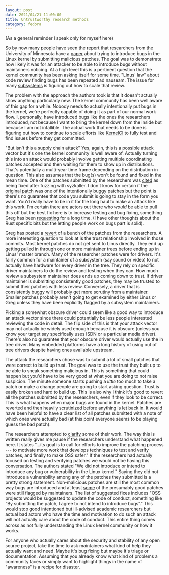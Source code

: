 ```yaml
---
layout: post
date: 2021/04/21 11:00:00
title: Untrustworthy research methods
category: fedora
---
```

(As a general reminder I speak only for myself here)

So by now many people have seen the [report](https://twitter.com/gregkh/status/1384785747874656257)
that researchers from the University of Minnesota have a [paper](https://github.com/QiushiWu/QiushiWu.github.io/blob/main/papers/OpenSourceInsecurity.pdf)
about trying to introduce bugs in the Linux kernel by submitting malicious
patches. The goal was to demonstrate how likely it was for an attacker to be
able to introduce bugs without maintainers noticing. At a high level this is
a pertinent question that the kernel community has been asking itself for some
time. "Linus' law" about code review finding bugs has been repeated ad nauseam.
The issue for many [subsystems](https://lwn.net/Articles/718212/) is figuring
out how to scale that review.

The problem with the approach the authors took is that it doesn't actually
show anything particularly new. The kernel community has been well aware of this
gap for a while. Nobody needs to actually intentionally put bugs in the
kernel, we're perfectly capable of doing it as part of our normal work flow.
I, personally, have introduced bugs like the ones the researchers introduced,
not because I want to bring the kernel down from the inside but because I
am not infallible.
The actual work that needs to be done is figuring out how to continue to
scale efforts like [KernelCI](https://kernelci.org/) to fully test and find
issues before they get committed.

"But isn't this a supply chain attack" Yes, again, this is a possible attack
vector but it's one the kernel community is well aware of. Actually turning
this into an attack would probably involve getting multiple coordinating
patches accepted and then waiting for them to show up in distributions.
That's potentially a multi-year time frame depending on the distribution in
question. This also assumes that the bug(s) won't be found and fixed in the
mean time. One of the patches submitted by the researchers was [cited](https://git.kernel.org/pub/scm/linux/kernel/git/torvalds/linux.git/commit?id=b9ad3e9f5a7a760ab068e33e1f18d240ba32ce92)
as being fixed after fuzzing with syzkaller. I don't know for certain if the
[original patch](https://git.kernel.org/pub/scm/linux/kernel/git/torvalds/linux.git/commit?id=a068aab42258)
was one of the intentionally buggy patches but the point is there's no
guarantee that code you submit is going to stay in the form you want. You'd
really have to be in it for the long haul to make an attack like this work.
I'm certain there are actors out there who _would_ be able to pull this off
but the best fix here is to increase testing and bug fixing, something
Greg has been [requesting](https://lore.kernel.org/linux-doc/YH5tAqLr965MNZyW@kroah.com/)
for a long time. (I have other thoughts about the Rust specific bits but the
letting people work on bugs part is solid).

Greg has posted a [revert](https://lore.kernel.org/lkml/20210421130105.1226686-1-gregkh@linuxfoundation.org/)
of a bunch of the patches from the researchers. A more interesting question
to look at is the trust relationship involved in those commits. Most kernel
patches do not get sent to Linus directly. They end up getting pulled in
through one or more maintainer trees before ending up in Linus' master branch.
Many of the researcher patches were for drivers. It's fairly common for a
maintainer of a subsystem (say sound or video) to not actually have hardware
for every driver in the tree. They rely on specific driver maintainers to do
the review and testing when they can. How much review a subsystem maintainer
does ends up coming down to trust. If driver maintainer is submitting
consistently good patches, they may be trusted to submit their patches with
less review. Conversely, a driver that is consistently buggy will probably
get more scrutiny from a maintainer. Smaller patches probably aren't going to
get examined by either Linus or Greg unless they have been explicitly flagged
by a subsystem maintainers.

Picking a somewhat obscure driver could seem like a good way to introduce an
attack vector since there could potentially
be less people interested reviewing the code in detail. The flip side of this
is that your attack vector may not actually be widely used enough
because it is obscure (unless you know your target say specifically uses ISDN
or a particular media driver). There's also no guarantee that your obscure
driver would actually use the in tree driver. Many embedded platforms have a
long history of using out of tree drivers despite having ones available
upstream.

The attack the researchers chose was to submit a lot of small patches that
were correct to build up trust. The goal was to use the trust they built up to
be able to sneak something malicious in. This is something that could happen
but you'd have to be very good at what you are doing to not raise suspicion.
The minute someone starts pushing a _little_ too much to take a patch or
make a change people are going to start asking question. Trust is easily
broken and hard to build up. This is also why I think it's good to revert
all the patches submitted by the researchers, even if they look to be correct.
This is what happens when major bugs are found in the kernel. Patches are
reverted and then heavily scrutinized before anything is let back in. It would
have been helpful to have a clear list of all patches submitted with a note 
of which ones were actually bad (at this point everyone seems to be playing
guess the bad patch).

The researchers attempted to [clarify](https://www-users.cs.umn.edu/~kjlu/papers/clarifications-hc.pdf)
some of their work. The way this is written really gives me pause if the
researchers understand what happened here. It states "...its goal is to call for
efforts to improve the patching process --- to motivate more work that develops
techniques to test and verify patches, and finally to make OSS safer."
If the researchers had actually focused on testing and verifying patches we
would not be having this conversation. The authors stated "We
did not introduce or intend to introduce any bug or vulnerability in the
Linux kernel." Saying they did not introduce a vulnerability among any of
the patches they submitted is a pretty strong statement. Non-malicious patches
are still the most common way bugs are introduced and at least [some](https://lore.kernel.org/lkml/nycvar.YFH.7.76.2104211628560.18270@cbobk.fhfr.pm/)
of the presumably good patches were still flagged by maintainers. The list of
suggested fixes includes "OSS projects would be suggested to update the code of
conduct, something like “By submitting the patch, I agree to not intend to
introduce bugs”." This would stop good intentioned but ill-advised academic
researchers but actual bad actors who have the time and motivation to
do such an attack will not actually care about the code of conduct.
This entire thing comes across as not fully understanding the Linux kernel
community or how it works. 

For anyone who actually cares about the security and stability of any open
source project, take the time to ask maintainers what kind of help they
actually want and need. Maybe it's bug fixing but maybe it's triage or
documentation. Assuming that you already know what kind of problems a
community faces or simply want to highlight things in the name of "awareness"
is a recipe for disaster.
